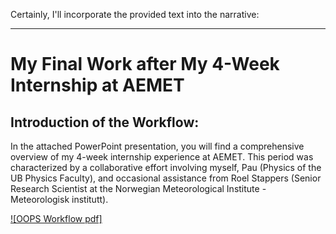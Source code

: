 Certainly, I'll incorporate the provided text into the narrative:

---

# My Final Work after My 4-Week Internship at AEMET

## Introduction of the Workflow:
In the attached PowerPoint presentation, you will find a comprehensive overview of my 4-week internship experience at AEMET. This period was characterized by a collaborative effort involving myself, Pau (Physics of the UB Physics Faculty), and occasional assistance from Roel Stappers (Senior Research Scientist at the Norwegian Meteorological Institute - Meteorologisk institutt).

[![OOPS Workflow pdf]](https://github.com/Sterrysx/OriolFarresVilarProjects/files/14090369/OOPS_Workflow.pdf)
